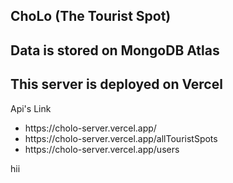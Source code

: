## ChoLo (The Tourist Spot)

<h2>Data is stored on MongoDB Atlas</h2>

<h2>This server is deployed on Vercel</h2>
<p>Api's Link</p>
<ul>
<li>https://cholo-server.vercel.app/</li>
<li>https://cholo-server.vercel.app/allTouristSpots</li>
<li>https://cholo-server.vercel.app/users</li>
</ul>

hii
